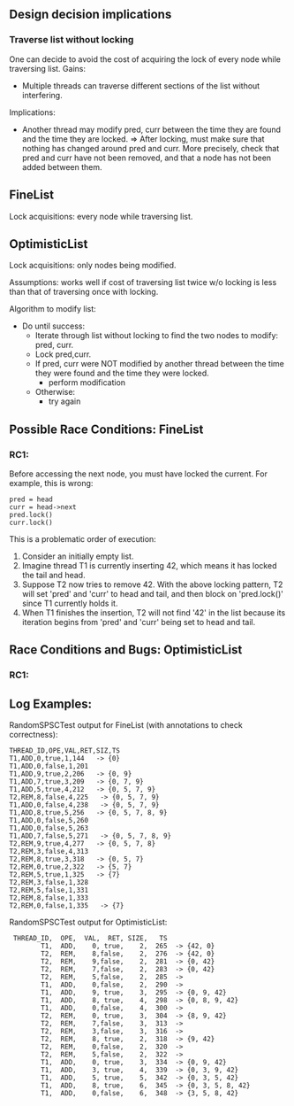 ## Design decision implications
### Traverse list without locking
One can decide to avoid the cost of acquiring the lock of every node while traversing list.
Gains:
- Multiple threads can traverse different sections of the list without interfering.

Implications:
- Another thread may modify pred, curr between the time they are found and the time they are locked.
  => After locking, must make sure that nothing has changed around pred and curr. More precisely, check that pred and curr have not been removed, and that a node has not been added between them.
## FineList
Lock acquisitions: every node while traversing list.

## OptimisticList
Lock acquisitions: only nodes being modified.

Assumptions: works well if cost of traversing list twice w/o locking 
is less than that of traversing once with locking.

Algorithm to modify list:
- Do until success:
    - Iterate through list without locking to find the two nodes to modify: pred, curr.
    - Lock pred,curr.
    - If pred, curr were NOT modified by another thread between the time they were found and the time they were locked.
      - perform modification
    - Otherwise:
      - try again

## Possible Race Conditions: FineList
### RC1:
Before accessing the next node, you must have locked the current.
For example, this is wrong:
```
pred = head
curr = head->next
pred.lock()
curr.lock()
```
This is a problematic order of execution:
1. Consider an initially empty list.
2. Imagine thread T1 is currently inserting 42, which means it has
   locked the tail and head.
3. Suppose T2 now tries to remove 42. With the above locking pattern,
   T2 will set 'pred' and 'curr' to head and tail, and then block on
   'pred.lock()' since T1 currently holds it.
4. When T1 finishes the insertion, T2 will not find '42' in the list
   because its iteration begins from 'pred' and 'curr' being set to
   head and tail.


## Race Conditions and Bugs: OptimisticList
### RC1:



## Log Examples:
RandomSPSCTest output for FineList (with annotations to check correctness):
```
THREAD_ID,OPE,VAL,RET,SIZ,TS
T1,ADD,0,true,1,144   -> {0}
T1,ADD,0,false,1,201
T1,ADD,9,true,2,206   -> {0, 9}
T1,ADD,7,true,3,209   -> {0, 7, 9}
T1,ADD,5,true,4,212   -> {0, 5, 7, 9}
T2,REM,8,false,4,225   -> {0, 5, 7, 9}
T1,ADD,0,false,4,238   -> {0, 5, 7, 9}
T1,ADD,8,true,5,256   -> {0, 5, 7, 8, 9}
T1,ADD,0,false,5,260
T1,ADD,0,false,5,263
T1,ADD,7,false,5,271   -> {0, 5, 7, 8, 9}
T2,REM,9,true,4,277   -> {0, 5, 7, 8}
T2,REM,3,false,4,313
T2,REM,8,true,3,318   -> {0, 5, 7}
T2,REM,0,true,2,322   -> {5, 7}
T2,REM,5,true,1,325   -> {7}
T2,REM,3,false,1,328
T2,REM,5,false,1,331
T2,REM,8,false,1,333
T2,REM,0,false,1,335   -> {7}
```

RandomSPSCTest output for OptimisticList:
```
 THREAD_ID,  OPE,  VAL,  RET, SIZE,   TS
        T1,  ADD,    0, true,    2,  265  -> {42, 0}
        T2,  REM,    8,false,    2,  276  -> {42, 0}
        T2,  REM,    9,false,    2,  281  -> {0, 42}
        T2,  REM,    7,false,    2,  283  -> {0, 42}
        T2,  REM,    5,false,    2,  285  ->
        T1,  ADD,    0,false,    2,  290  ->
        T1,  ADD,    9, true,    3,  295  -> {0, 9, 42}
        T1,  ADD,    8, true,    4,  298  -> {0, 8, 9, 42}
        T1,  ADD,    0,false,    4,  300  -> 
        T2,  REM,    0, true,    3,  304  -> {8, 9, 42}
        T2,  REM,    7,false,    3,  313  ->
        T2,  REM,    3,false,    3,  316  ->
        T2,  REM,    8, true,    2,  318  -> {9, 42}
        T2,  REM,    0,false,    2,  320  ->
        T2,  REM,    5,false,    2,  322  ->
        T1,  ADD,    0, true,    3,  334  -> {0, 9, 42}
        T1,  ADD,    3, true,    4,  339  -> {0, 3, 9, 42}
        T1,  ADD,    5, true,    5,  342  -> {0, 3, 5, 42}
        T1,  ADD,    8, true,    6,  345  -> {0, 3, 5, 8, 42}
        T1,  ADD,    0,false,    6,  348  -> {3, 5, 8, 42}
```

